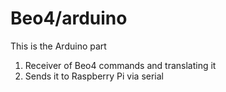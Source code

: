 # Beo4/arduino
This is the Arduino part

1. Receiver of Beo4 commands and translating it
2. Sends it to Raspberry Pi via serial

